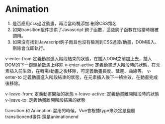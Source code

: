 # Animation
1. 是否應用css過渡動畫，再洽當時機添加.刪除CSS類名
2. 如果transition組件提供了Javascript 鉤子函數，這些鉤子函數在恰當時機被調用。
3. 如果沒有找到Javascript鉤子而且也沒有檢測到CSS過渡/動畫，DOM插入、刪除會立即執行。

v-enter-from 定義動畫進入階段結束的狀態，在插入DOM之前加上去，插入DOM的下一鏡頭禎數馬上移除
v-enter-active  定義動畫進入階段時的狀態，在元素插入前生效，在轉場/動畫之後移除，可定義動畫長度、延遲、曲線等。
v-enter-to 定義動畫進入階段結束的狀態，在元素插入後下一禎生效，在動畫完成後移除。

v-leave-from: 定義動畫開始的狀態
v-leave-active: 定義動畫離開階段時的狀態 
v-leave-to: 定義動畫離開階段結束的狀態

transition 和 Animation 混用的時候，Vue會根據type來決定是監聽transitionend事件
還是animationend